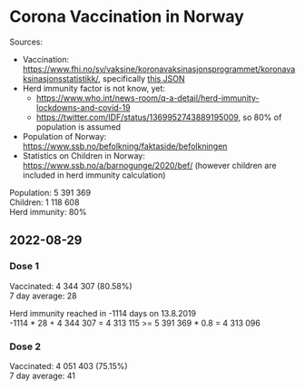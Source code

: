 # Corona Vaccination in Norway

Sources:

- Vaccination: <https://www.fhi.no/sv/vaksine/koronavaksinasjonsprogrammet/koronavaksinasjonsstatistikk/>, specifically [this JSON](https://www.fhi.no/api/chartdata/api/99119)
- Herd immunity factor is not know, yet:
  - <https://www.who.int/news-room/q-a-detail/herd-immunity-lockdowns-and-covid-19>
  - <https://twitter.com/IDF/status/1369952743889195009>, so 80% of population is assumed
- Population of Norway: <https://www.ssb.no/befolkning/faktaside/befolkningen>
- Statistics on Children in Norway: https://www.ssb.no/a/barnogunge/2020/bef/ (however children are included in herd immunity calculation)

Population: 5 391 369  
Children: 1 118 608  
Herd immunity: 80%  

## 2022-08-29

### Dose 1

Vaccinated: 4 344 307 (80.58%)  
7 day average: 28

Herd immunity reached in -1114 days on 13.8.2019  
-1114 * 28 + 4 344 307 = 4 313 115 >= 5 391 369 * 0.8 = 4 313 096

### Dose 2

Vaccinated: 4 051 403 (75.15%)  
7 day average: 41

